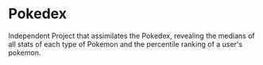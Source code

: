 # Pokedex
Independent Project that assimilates the Pokedex, revealing the medians of all stats of each type of Pokemon and the percentile ranking of a user's pokemon.
